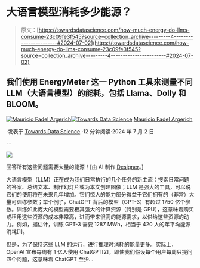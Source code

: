 # 大语言模型消耗多少能源？

> 原文：[https://towardsdatascience.com/how-much-energy-do-llms-consume-23c09fe3f545?source=collection_archive---------4-----------------------#2024-07-02](https://towardsdatascience.com/how-much-energy-do-llms-consume-23c09fe3f545?source=collection_archive---------4-----------------------#2024-07-02)

## 我们使用 EnergyMeter 这一 Python 工具来测量不同 LLM（大语言模型）的能耗，包括 Llama、Dolly 和 BLOOM。

[](https://medium.com/@mauriciofadelargerich?source=post_page---byline--23c09fe3f545--------------------------------)[![Mauricio Fadel Argerich](../Images/0e84f1a168a436821894c0e13b4e0c53.png)](https://medium.com/@mauriciofadelargerich?source=post_page---byline--23c09fe3f545--------------------------------)[](https://towardsdatascience.com/?source=post_page---byline--23c09fe3f545--------------------------------)[![Towards Data Science](../Images/a6ff2676ffcc0c7aad8aaf1d79379785.png)](https://towardsdatascience.com/?source=post_page---byline--23c09fe3f545--------------------------------) [Mauricio Fadel Argerich](https://medium.com/@mauriciofadelargerich?source=post_page---byline--23c09fe3f545--------------------------------)

·发表于 [Towards Data Science](https://towardsdatascience.com/?source=post_page---byline--23c09fe3f545--------------------------------) ·12 分钟阅读·2024 年 7 月 2 日

--

![](../Images/5630ac576e53b591e0392028054cfb64.png)

回答所有这些问题需要大量的能源！[由 AI 制作 [Designer](https://www.bing.com/images/create?form=SBCATT)。]

大语言模型（LLM）正在成为我们日常执行的几个任务的新主流：搜索日常问题的答案、总结文本、制作幻灯片或为本文创建图像；LLM 是强大的工具，可以说它们的使用将在未来几年增加。它们惊人的能力部分得益于它们拥有的（非常）大量可训练参数；举个例子，ChatGPT 背后的模型（GPT-3）有超过 1750 亿个参数。训练如此庞大的模型需要极其强大的计算资源（特别是 GPU），这意味着购买或租用这些资源的成本非常高，进而带来很高的能源需求，以供给这些资源的动力。例如，据估计，训练 GPT-3 需要 1287 MWh，相当于 420 人的年平均能源消耗[1]。

但是，为了保持这些 LLM 的运行，进行推理时消耗的能量更多。实际上，OpenAI 宣布每周有 1 亿人使用 ChatGPT[2]，即使我们假设每个用户每周只提问四个问题，这意味着 ChatGPT 至少…
